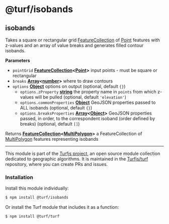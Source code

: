 # @turf/isobands

<!-- Generated by documentation.js. Update this documentation by updating the source code. -->

## isobands

Takes a square or rectangular grid [FeatureCollection][1] of [Point][2] features with z-values and an array of
value breaks and generates filled contour isobands.

**Parameters**

-   `pointGrid` **[FeatureCollection][3]&lt;[Point][4]>** input points - must be square or rectangular
-   `breaks` **[Array][5]&lt;[number][6]>** where to draw contours
-   `options` **[Object][7]** options on output (optional, default `{}`)
    -   `options.zProperty` **[string][8]** the property name in `points` from which z-values will be pulled (optional, default `'elevation'`)
    -   `options.commonProperties` **[Object][7]** GeoJSON properties passed to ALL isobands (optional, default `{}`)
    -   `options.breaksProperties` **[Array][5]&lt;[Object][7]>** GeoJSON properties passed, in order, to the correspondent isoband (order defined by breaks) (optional, default `[]`)

Returns **[FeatureCollection][3]&lt;[MultiPolygon][9]>** a FeatureCollection of [MultiPolygon][10] features representing isobands

[1]: https://tools.ietf.org/html/rfc7946#section-3.3

[2]: https://tools.ietf.org/html/rfc7946#section-3.1.2

[3]: https://tools.ietf.org/html/rfc7946#section-3.3

[4]: https://tools.ietf.org/html/rfc7946#section-3.1.2

[5]: https://developer.mozilla.org/docs/Web/JavaScript/Reference/Global_Objects/Array

[6]: https://developer.mozilla.org/docs/Web/JavaScript/Reference/Global_Objects/Number

[7]: https://developer.mozilla.org/docs/Web/JavaScript/Reference/Global_Objects/Object

[8]: https://developer.mozilla.org/docs/Web/JavaScript/Reference/Global_Objects/String

[9]: https://tools.ietf.org/html/rfc7946#section-3.1.7

[10]: https://tools.ietf.org/html/rfc7946#section-3.1.7

<!-- This file is automatically generated. Please don't edit it directly:
if you find an error, edit the source file (likely index.js), and re-run
./scripts/generate-readmes in the turf project. -->

---

This module is part of the [Turfjs project](http://turfjs.org/), an open source
module collection dedicated to geographic algorithms. It is maintained in the
[Turfjs/turf](https://github.com/Turfjs/turf) repository, where you can create
PRs and issues.

### Installation

Install this module individually:

```sh
$ npm install @turf/isobands
```

Or install the Turf module that includes it as a function:

```sh
$ npm install @turf/turf
```
